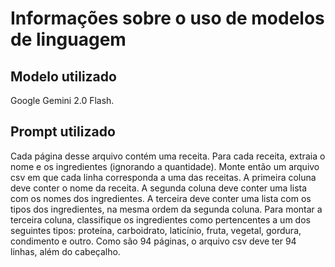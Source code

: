# Informações sobre o uso de modelos de linguagem

## Modelo utilizado

Google Gemini 2.0 Flash. 

## Prompt utilizado

Cada página desse arquivo contém uma receita. Para cada receita, extraia o nome e os ingredientes (ignorando a quantidade). Monte então um arquivo csv em que cada linha corresponda a uma das receitas. A primeira coluna deve conter o nome da receita. A segunda coluna deve conter uma lista com os nomes dos ingredientes. A terceira deve conter uma lista com os tipos dos ingredientes, na mesma ordem da segunda coluna. Para montar a terceira coluna, classifique os ingredientes como pertencentes a um dos seguintes tipos: proteína, carboidrato, laticínio, fruta, vegetal, gordura, condimento e outro. Como são 94 páginas, o arquivo csv deve ter 94 linhas, além do cabeçalho.
